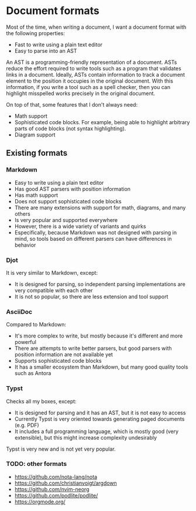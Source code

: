 # Document formats

Most of the time, when writing a document, I want a document format with the following properties:

* Fast to write using a plain text editor
* Easy to parse into an AST

An AST is a programming-friendly representation of a document.
ASTs reduce the effort required to write tools such as a program that validates links in a document.
Ideally, ASTs contain information to track a document element to the position it occupies in the original document.
With this information, if you write a tool such as a spell checker, then you can highlight misspelled works precisely in the original document.

On top of that, some features that I don't always need:

* Math support
* Sophisticated code blocks.
  For example, being able to highlight arbitrary parts of code blocks (not syntax highlighting).
* Diagram support

## Existing formats

### Markdown

* Easy to write using a plain text editor
* Has good AST parsers with position information
* Has math support
* Does not support sophisticated code blocks
* There are many extensions with support for math, diagrams, and many others
* Is very popular and supported everywhere
* However, there is a wide variety of variants and quirks
* Especifically, because Markdown was not designed with parsing in mind, so tools based on different parsers can have differences in behavior

### Djot

It is very similar to Markdown, except:

* It is designed for parsing, so independent parsing implementations are very compatible with each other
* It is not so popular, so there are less extension and tool support

### AsciiDoc

Compared to Markdown:

* It's more complex to write, but mostly because it's different and more powerful
* There are attempts to write better parsers, but good parsers with position information are not available yet
* Supports sophisticated code blocks
* It has a smaller ecosystem than Markdown, but many good quality tools such as Antora

### Typst

Checks all my boxes, except:

* It is designed for parsing and it has an AST, but it is not easy to access
* Currently Typst is very oriented towards generating paged documents (e.g. PDF)
* It includes a full programming language, which is mostly good (very extensible), but this might increase complexity undesirably

Typst is very new and is not yet very popular.

### TODO: other formats

- https://github.com/nota-lang/nota
- https://github.com/christianvoigt/argdown
- https://github.com/nvim-neorg
- https://github.com/podlite/podlite/
- https://orgmode.org/
